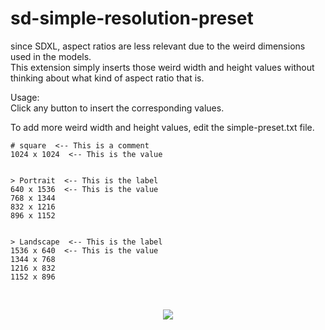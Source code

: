 # sd-simple-resolution-preset

since SDXL, aspect ratios are less relevant due to the weird dimensions used in the models.<br>
This extension simply inserts those weird width and height values without thinking about what kind of aspect ratio that is.<br>

Usage:<br>
Click any button to insert the corresponding values.<br>

To add more weird width and height values, edit the simple-preset.txt file.
```text
# square  <-- This is a comment
1024 x 1024  <-- This is the value


> Portrait  <-- This is the label
640 x 1536  <-- This is the value
768 x 1344
832 x 1216
896 x 1152


> Landscape  <-- This is the label
1536 x 640  <-- This is the value
1344 x 768
1216 x 832
1152 x 896
```
<br>

<p align="center">
  <img src="https://github.com/user-attachments/assets/26b75312-7280-4616-b4ed-3cec311bac8a", widht=1000px>
</p>
